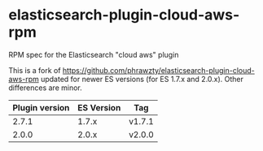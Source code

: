 # elasticsearch-plugin-cloud-aws-rpm
RPM spec for the Elasticsearch "cloud aws" plugin

This is a fork of https://github.com/phrawzty/elasticsearch-plugin-cloud-aws-rpm
updated for newer ES versions (for ES 1.7.x and 2.0.x). Other differences are minor.

Plugin version | ES Version | Tag
-------------- | ---------- | ----
2.7.1          | 1.7.x      | v1.7.1
2.0.0          | 2.0.x      | v2.0.0

